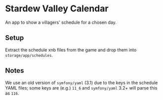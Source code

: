 
# Stardew Valley Calendar 

An app to show a villagers' schedule for a chosen day.

## Setup

Extract the schedule xnb files from the game and drop them into `storage/app/schedules`. 

## Notes

We use an old version of `symfony/yaml` (3.1) due to the keys in the schedule YAML files;
some keys are (e.g.) `11_6` and `symfony/yaml` 3.2+ will parse this as `116`.


